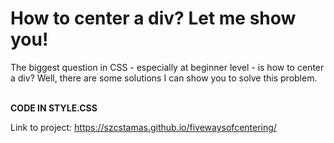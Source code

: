 # How to center a div? Let me show you!
The biggest question in CSS - especially at beginner level - is how to center a div? Well, there are some solutions I can show you to solve this problem.<br><br>

**CODE IN STYLE.CSS**

Link to project: <a href="https://szcstamas.github.io/fivewaysofcentering/">https://szcstamas.github.io/fivewaysofcentering/</a>
